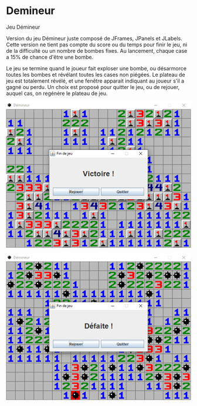 # Demineur
Jeu Démineur

Version du jeu Démineur juste composé de JFrames, JPanels et JLabels. 
Cette version ne tient pas compte du score ou du temps pour finir le jeu, ni de la difficulté ou un nombre de bombes fixes.
Au lancement, chaque case a 15% de chance d'être une bombe.

Le jeu se termine quand le joueur fait exploser une bombe, ou désarmorce toutes les bombes et révélant toutes les cases non piégées.
Le plateau de jeu est totalement révélé, et une fenêtre apparait indiquant au joueur s'il a gagné ou perdu. Un choix est proposé pour quitter le jeu, ou de rejouer, auquel cas, on regénère le plateau de jeu.

![Victoire](https://github.com/Avengiron/HostReadMeImages/blob/main/Demineur/Victoire.png)

![Défaite](https://github.com/Avengiron/HostReadMeImages/blob/main/Demineur/Defaite.png)
